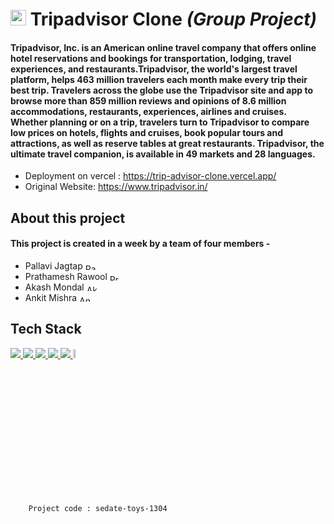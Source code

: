 # <img src="https://user-images.githubusercontent.com/50316091/229379047-5ec11460-3d5e-4426-84af-d09cab5a84ee.png" width="25"/> **Tripadvisor Clone** _(Group Project)_

#### Tripadvisor, Inc. is an American online travel company that offers online hotel reservations and bookings for transportation, lodging, travel experiences, and restaurants.Tripadvisor, the world's largest travel platform, helps 463 million travelers each month make every trip their best trip. Travelers across the globe use the Tripadvisor site and app to browse more than 859 million reviews and opinions of 8.6 million accommodations, restaurants, experiences, airlines and cruises. Whether planning or on a trip, travelers turn to Tripadvisor to compare low prices on hotels, flights and cruises, book popular tours and attractions, as well as reserve tables at great restaurants. Tripadvisor, the ultimate travel companion, is available in 49 markets and 28 languages.



- Deployment on vercel : https://trip-advisor-clone.vercel.app/
- Original Website: https://www.tripadvisor.in/

## About this project

#### This project is created in a week by a team of four members -
- Pallavi Jagtap <a href="https://www.linkedin.com/in/pallavi-jagtap-564b781b0" target="blank"><img align="center" src="https://raw.githubusercontent.com/rahuldkjain/github-profile-readme-generator/master/src/images/icons/Social/linked-in-alt.svg" alt="Pallavi Jagtap" height="10" width="20" /></a>
- Prathamesh Rawool  <a href="https://www.linkedin.com/in/prathamesh-rawool411/" target="blank"><img align="center" src="https://raw.githubusercontent.com/rahuldkjain/github-profile-readme-generator/master/src/images/icons/Social/linked-in-alt.svg" alt="Prathamesh Rawool" height="10" width="20" /></a>
- Akash Mondal <a href="https://www.linkedin.com/in/akash-mondal-859b4b228/" target="blank"><img align="center" src="https://raw.githubusercontent.com/rahuldkjain/github-profile-readme-generator/master/src/images/icons/Social/linked-in-alt.svg" alt="Akash Mondal" height="10" width="20" /></a>
- Ankit Mishra <a href="https://www.linkedin.com/in/ankitlpu/" target="blank"><img align="center" src="https://raw.githubusercontent.com/rahuldkjain/github-profile-readme-generator/master/src/images/icons/Social/linked-in-alt.svg" alt="Ankit Mishra" height="10" width="20" /></a>



## Tech Stack

<p align="left">
    <a href="https://reactjs.org/" target="_blank"> 
        <img src="https://img.icons8.com/color/48/000000/react-native.png"/> 
    </a>
    <a href="https://redux.js.org" target="_blank"> 
        <img src="https://img.icons8.com/color/48/000000/redux.png"/> 
    </a>
    <a href="https://www.w3.org/html/" target="_blank"> 
        <img src="https://img.icons8.com/color/48/000000/html-5.png"/> 
    </a>
    <a href="https://www.w3schools.com/css/" target="_blank"> 
        <img src="https://img.icons8.com/color/48/000000/css3.png"/> 
    </a>
    <a href="https://developer.mozilla.org/en-US/docs/Web/JavaScript" target="_blank"> 
        <img src="https://img.icons8.com/color/48/000000/javascript.png"/> 
    </a>
   <a href="https://chakra-ui.com/getting-started" target="_blank"> 
        <img src="https://img.icons8.com/color/344/chakra-ui.png" width="6%"/> 
    </a>
</p>



        Project code : sedate-toys-1304
